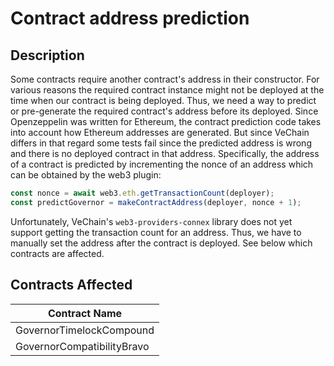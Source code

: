 # Contract address prediction

## Description

Some contracts require another contract's address in their constructor. For various reasons the required contract instance might not be deployed at the time when our contract is being deployed. Thus, we need a way to predict or pre-generate the required contract's address before its deployed. Since Openzeppelin was written for Ethereum, the contract prediction code takes into account how Ethereum addresses are generated. But since VeChain differs in that regard some tests fail since the predicted address is wrong and there is no deployed contract in that address. Specifically, the address of a contract is predicted by incrementing the nonce of an address which can be obtained by the web3 plugin:

```javascript
const nonce = await web3.eth.getTransactionCount(deployer);
const predictGovernor = makeContractAddress(deployer, nonce + 1);
```

Unfortunately, VeChain's `web3-providers-connex` library does not yet support getting the transaction count for an address. Thus, we have to manually set the address after the contract is deployed. See below which contracts are affected.

## Contracts Affected

| Contract Name              |
|----------------------------|
| GovernorTimelockCompound   |
| GovernorCompatibilityBravo |
